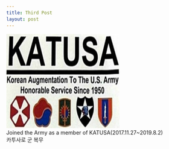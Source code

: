```yaml
---
title: Third Post
layout: post
---
```

 <img src = "/assets/images/katusa.png" width = "300px" height = "250px"><br>Joined the Army as a member of KATUSA(2017.11.27~2019.8.2)
 <br>카투사로 군 복무